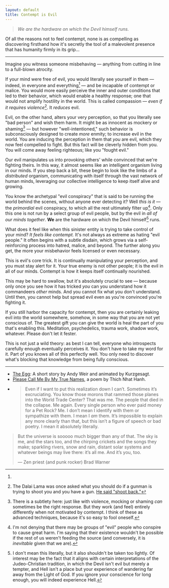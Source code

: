 ```yaml
---
layout: default
title: Contempt is Evil
---
```


> _We are the hardware on which the Devil himself runs._

Of all the reasons not to feel contempt, none is as compelling as discovering firsthand how it's secretly the tool of a malevolent presence that has humanity firmly in its grip...

---

Imagine you witness someone misbehaving — anything from cutting in line to a full-blown atrocity.

If your mind were free of evil, you would literally see yourself in them — indeed, in everyone and everything[^literature] — and be incapable of contempt or malice. You would more easily perceive the inner and outer conditions that led to their behavior, which would enable a healthy response; one that would not amplify hostility in the world. This is called compassion — _even if it requires violence_[^dalai-lama-gun]. It _reduces_ evil.

Evil, on the other hand, alters your very perception, so that you literally see "bad person" and wish them harm. It might be as innocent as mockery or shaming[^mockery] — but however "well-intentioned," such behavior is subconsciously designed to create *more* enmity; to increase evil in the world. You are inducing the perception in them that _you_ are evil, which they now feel compelled to fight. But this fact will be cleverly hidden from you. You will come away feeling righteous; like you "fought evil."

Our evil manipulates us into provoking others' while convinced that we're fighting theirs. In this way, it almost seems like an intelligent organism living in our minds. If you step back a bit, these begin to look like the limbs of a _distributed_ organism, communicating with itself through the vast network of human minds, leveraging our collective intelligence to keep itself alive and growing.

You know the archetypal "evil conspiracy" that is said to be running the world behind the scenes, without anyone ever detecting it? Well _this is it_ — the _primordial_ evil conspiracy, to which all the rest ultimately filter up[^cabal]. Only this one is not run by a select group of evil people, but by the evil in _all of our minds together_. **We** are the hardware on which the Devil himself[^devil] runs.

What does it feel like when this sinister entity is trying to take control of your mind? _It feels like contempt._ It's not always as extreme as hating "evil people." It often begins with a subtle disdain, which grows via a self-reinforcing process into hatred, malice, and beyond. The further along you get, the more your misbehavior feels licensed or even necessary. 

This is evil's core trick. It is continually manipulating your perception, and you must stay alert for it. Your true enemy is not other people; it is the evil in all of our minds. Contempt is how it keeps itself continually nourished.

This may be hard to swallow, but it's absolutely crucial to see — because only once you see how it has tricked _you_ can you understand how it commandeers _other_ minds. And you cannot fix what you don't understand. Until then, you cannot help but spread evil even as you're convinced you're fighting it.

If you still harbor the capacity for contempt, then you are certainly leaking evil into the world somewhere, somehow, in some way that you are not yet conscious of. The greatest gift you can give the world is heal the part of you that's enabling this. Meditation, psychedelics, trauma work, shadow work, whatever. Please don't let it fester.

This is not just a wild theory: as best I can tell, everyone who introspects carefully enough eventually perceives it. You don't have to take my word for it. Part of you knows all of this perfectly well. You only need to discover what's blocking that knowledge from being fully conscious.

---

[^devil]: I don't mean this literally, but it also shouldn't be taken too lightly. Of interest may be the fact that it aligns with certain interpretations of the Judeo-Christian tradition, in which the Devil isn't evil but merely a tempter, and Hell isn't a place but your experience of wandering far away from the Light of God. If you ignore your conscience for long enough, you will indeed experience Hell.

[^dalai-lama-gun]: The Dalai Lama was once asked what you should do if a gunman is trying to shoot you and you have a gun. [He said "shoot back."](https://www.snopes.com/fact-check/dalai-gun/)

[^cabal]: I'm not denying that there may be groups of "evil" people who conspire to cause great harm. I'm saying that their existence wouldn't be possible if the rest of us weren't feeding the source (and conversely, it is _inevitable_ given that we are).

[^literature]:
- [The Egg](https://www.youtube.com/watch?v=h6fcK_fRYaI): A short story by Andy Weir and animated by Kurzgesagt.
- [Please Call Me By My True Names](https://www.youtube.com/watch?v=h6fcK_fRYaI), a poem by Thich Nhat Hanh.
- > Even if I want to put this realization down I can’t. Sometimes it’s excruciating. You know those morons that rammed those planes into the World Trade Center? That was me. The people that died in the collapse. Me again. Every single person who ever paid money for a Pet Rock? Me. I don’t mean I identify with them or sympathize with them. I mean I _am_ them. It’s impossible to explain any more clearly than that, but this isn’t a figure of speech or bad poetry. I mean it absolutely literally.
>
> But the universe is sooooo much bigger than any of that. The sky is me, and the stars too, and the chirping crickets and the songs they make; sparkling rivers, snow and rain, distant solar systems and whatever beings may live there: it’s all me. And it’s you, too.
>
> — Zen priest (and punk rocker) Brad Warner

[^mockery]: There is a subtlety here: just like with violence, mocking or shaming *can* sometimes be the right response. But they work (and feel) entirely differently when not motivated by contempt. I think of these as advanced techniques, because it's so easy to fool oneself.
